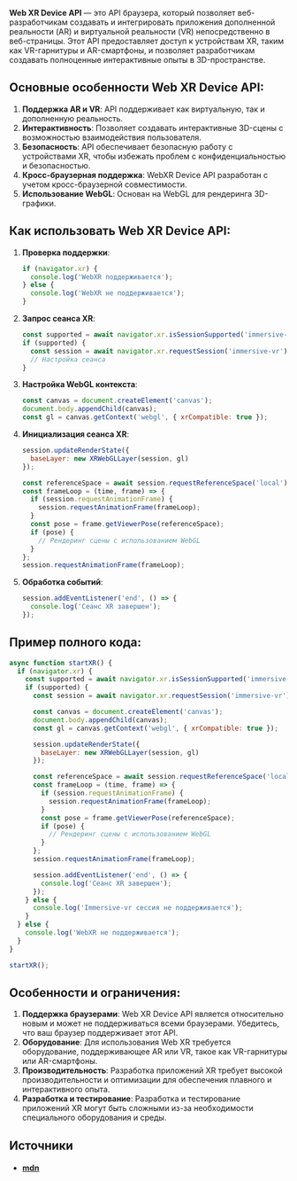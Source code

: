 **Web XR Device API** — это API браузера, который позволяет веб-разработчикам создавать и интегрировать приложения дополненной реальности (AR) и виртуальной реальности (VR) непосредственно в веб-страницы. Этот API предоставляет доступ к устройствам XR, таким как VR-гарнитуры и AR-смартфоны, и позволяет разработчикам создавать полноценные интерактивные опыты в 3D-пространстве.

## Основные особенности Web XR Device API:

1. **Поддержка AR и VR**: API поддерживает как виртуальную, так и дополненную реальность.
2. **Интерактивность**: Позволяет создавать интерактивные 3D-сцены с возможностью взаимодействия пользователя.
3. **Безопасность**: API обеспечивает безопасную работу с устройствами XR, чтобы избежать проблем с конфиденциальностью и безопасностью.
4. **Кросс-браузерная поддержка**: WebXR Device API разработан с учетом кросс-браузерной совместимости.
5. **Использование WebGL**: Основан на WebGL для рендеринга 3D-графики.

## Как использовать Web XR Device API:

1. **Проверка поддержки**:
   ```javascript
   if (navigator.xr) {
     console.log('WebXR поддерживается');
   } else {
     console.log('WebXR не поддерживается');
   }
   ```

2. **Запрос сеанса XR**:
   ```javascript
   const supported = await navigator.xr.isSessionSupported('immersive-vr');
   if (supported) {
     const session = await navigator.xr.requestSession('immersive-vr');
     // Настройка сеанса
   }
   ```

3. **Настройка WebGL контекста**:
   ```javascript
   const canvas = document.createElement('canvas');
   document.body.appendChild(canvas);
   const gl = canvas.getContext('webgl', { xrCompatible: true });
   ```

4. **Инициализация сеанса XR**:
   ```javascript
   session.updateRenderState({
     baseLayer: new XRWebGLLayer(session, gl)
   });

   const referenceSpace = await session.requestReferenceSpace('local');
   const frameLoop = (time, frame) => {
     if (session.requestAnimationFrame) {
       session.requestAnimationFrame(frameLoop);
     }
     const pose = frame.getViewerPose(referenceSpace);
     if (pose) {
       // Рендеринг сцены с использованием WebGL
     }
   };
   session.requestAnimationFrame(frameLoop);
   ```

5. **Обработка событий**:
   ```javascript
   session.addEventListener('end', () => {
     console.log('Сеанс XR завершен');
   });
   ```

## Пример полного кода:

```javascript
async function startXR() {
  if (navigator.xr) {
    const supported = await navigator.xr.isSessionSupported('immersive-vr');
    if (supported) {
      const session = await navigator.xr.requestSession('immersive-vr');

      const canvas = document.createElement('canvas');
      document.body.appendChild(canvas);
      const gl = canvas.getContext('webgl', { xrCompatible: true });

      session.updateRenderState({
        baseLayer: new XRWebGLLayer(session, gl)
      });

      const referenceSpace = await session.requestReferenceSpace('local');
      const frameLoop = (time, frame) => {
        if (session.requestAnimationFrame) {
          session.requestAnimationFrame(frameLoop);
        }
        const pose = frame.getViewerPose(referenceSpace);
        if (pose) {
          // Рендеринг сцены с использованием WebGL
        }
      };
      session.requestAnimationFrame(frameLoop);

      session.addEventListener('end', () => {
        console.log('Сеанс XR завершен');
      });
    } else {
      console.log('Immersive-vr сессия не поддерживается');
    }
  } else {
    console.log('WebXR не поддерживается');
  }
}

startXR();
```

## Особенности и ограничения:

1. **Поддержка браузерами**: Web XR Device API является относительно новым и может не поддерживаться всеми браузерами. Убедитесь, что ваш браузер поддерживает этот API.
2. **Оборудование**: Для использования Web XR требуется оборудование, поддерживающее AR или VR, такое как VR-гарнитуры или AR-смартфоны.
3. **Производительность**: Разработка приложений XR требует высокой производительности и оптимизации для обеспечения плавного и интерактивного опыта.
4. **Разработка и тестирование**: Разработка и тестирование приложений XR могут быть сложными из-за необходимости специального оборудования и среды.

## Источники
- #### [mdn](https://developer.mozilla.org/en-US/docs/Web/API/WebXR_Device_API)
